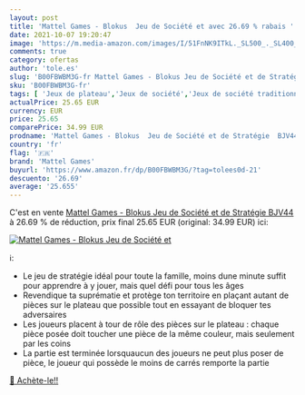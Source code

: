 ```yaml
---
layout: post
title: 'Mattel Games - Blokus  Jeu de Société et avec 26.69 % rabais '
date: 2021-10-07 19:20:47
image: 'https://m.media-amazon.com/images/I/51FnNK9ITkL._SL500_._SL400_.jpg'
comments: true
category: ofertas
author: 'tole.es'
slug: 'B00FBWBM3G-fr Mattel Games - Blokus Jeu de Société et de Stratégie BJV44'
sku: 'B00FBWBM3G-fr'
tags: [ 'Jeux de plateau','Jeux de société','Jeux de société traditionnels','Jeux et Jouets','Jeux et jouets','mattel games', ]
actualPrice: 25.65 EUR
currency: EUR
price: 25.65
comparePrice: 34.99 EUR
prodname: 'Mattel Games - Blokus  Jeu de Société et de Stratégie  BJV44'
country: 'fr'
flag: '🇫🇷'
brand: 'Mattel Games'
buyurl: 'https://www.amazon.fr/dp/B00FBWBM3G/?tag=tolees0d-21'
descuento: '26.69'
average: '25.655'
---
```


C'est en vente [Mattel Games - Blokus  Jeu de Société et de Stratégie  BJV44](https://www.amazon.fr/dp/B00FBWBM3G/?tag=tolees0d-21)  à  26.69 % de réduction, prix final  25.65 EUR (original: 34.99 EUR) ici:

[![Mattel Games - Blokus  Jeu de Société et](https://m.media-amazon.com/images/I/51FnNK9ITkL._SL500_._SL400_.jpg)](https://www.amazon.fr/dp/B00FBWBM3G/?tag=tolees0d-21)

ℹ️:

- Le jeu de stratégie idéal pour toute la famille, moins dune minute suffit pour apprendre à y jouer, mais quel défi pour tous les âges
- Revendique ta suprématie et protège ton territoire en plaçant autant de pièces sur le plateau que possible tout en essayant de bloquer tes adversaires
- Les joueurs placent à tour de rôle des pièces sur le plateau : chaque pièce posée doit toucher une pièce de la même couleur, mais seulement par les coins
- La partie est terminée lorsquaucun des joueurs ne peut plus poser de pièce, le joueur qui possède le moins de carrés remporte la partie

[🛒 Achète-le!!](https://www.amazon.fr/dp/B00FBWBM3G/?tag=tolees0d-21)
